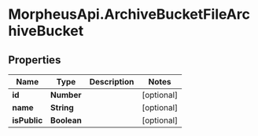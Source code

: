 # MorpheusApi.ArchiveBucketFileArchiveBucket

## Properties

Name | Type | Description | Notes
------------ | ------------- | ------------- | -------------
**id** | **Number** |  | [optional] 
**name** | **String** |  | [optional] 
**isPublic** | **Boolean** |  | [optional] 


